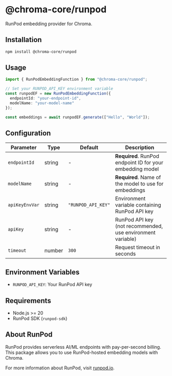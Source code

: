 # @chroma-core/runpod

RunPod embedding provider for Chroma.

## Installation

```bash
npm install @chroma-core/runpod
```

## Usage

```typescript
import { RunPodEmbeddingFunction } from "@chroma-core/runpod";

// Set your RUNPOD_API_KEY environment variable
const runpodEF = new RunPodEmbeddingFunction({
  endpointId: "your-endpoint-id",
  modelName: "your-model-name"
});

const embeddings = await runpodEF.generate(["Hello", "World"]);
```

## Configuration

| Parameter | Type | Default | Description |
|-----------|------|---------|-------------|
| `endpointId` | string | - | **Required**. RunPod endpoint ID for your embedding model |
| `modelName` | string | - | **Required**. Name of the model to use for embeddings |
| `apiKeyEnvVar` | string | `"RUNPOD_API_KEY"` | Environment variable containing RunPod API key |
| `apiKey` | string | - | RunPod API key (not recommended, use environment variable) |
| `timeout` | number | `300` | Request timeout in seconds |

## Environment Variables

- `RUNPOD_API_KEY`: Your RunPod API key

## Requirements

- Node.js >= 20
- RunPod SDK (`runpod-sdk`)

## About RunPod

RunPod provides serverless AI/ML endpoints with pay-per-second billing. This package allows you to use RunPod-hosted embedding models with Chroma.

For more information about RunPod, visit [runpod.io](https://runpod.io). 